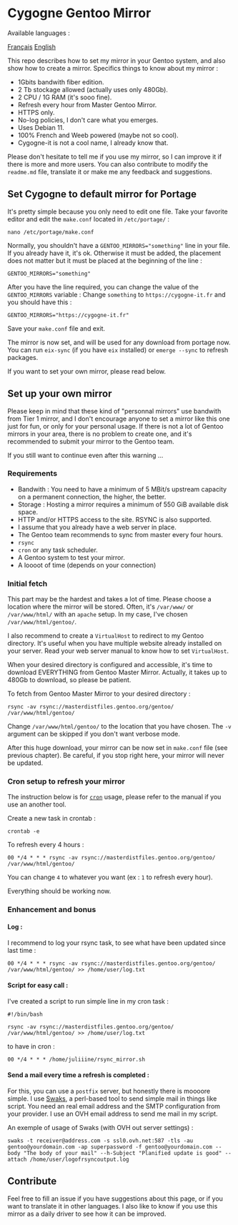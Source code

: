 # Cygogne Gentoo Mirror

Available languages :

[Français](https://github.com/juliiine/cygogne-mirror/blob/main/README_FR.md)
[English](https://github.com/juliiine/cygogne-mirror/blob/main/README.md)

This repo describes how to set my mirror in your Gentoo system, and also show how to create a mirror.
Specifics things to know about my mirror : 

- 1Gbits bandwith fiber edition.
- 2 Tb stockage allowed (actually uses only 480Gb).
- 2 CPU / 1G RAM (it's sooo fine).
- Refresh every hour from Master Gentoo Mirror.
- HTTPS only.
- No-log policies, I don't care what you emerges.
- Uses Debian 11.
- 100% French and Weeb powered (maybe not so cool).
- Cygogne-it is not a cool name, I already know that. 


 Please don't hesitate to tell me if you use my mirror, so I can improve it if there is more and more users.
 You can also contribute to modify the `readme.md` file, translate it or make me any feedback and suggestions.

## Set Cygogne to default mirror for Portage

It's pretty simple because you only need to edit one file. 
Take your favorite editor and edit the `make.conf` located in `/etc/portage/` :
```
nano /etc/portage/make.conf
```
Normally, you shouldn't have a `GENTOO_MIRRORS="something"` line in your file.
If you already have it, it's ok.
Otherwise it must be added, the placement does not matter but it must be placed at the beginning of the line :
```
GENTOO_MIRRORS="something"
```
After you have the line required, you can change the value of the `GENTOO_MIRRORS` variable :
Change `something` to `https://cygogne-it.fr` and you should have this :
```
GENTOO_MIRRORS="https://cygogne-it.fr"
```
Save your `make.conf` file and exit.

The mirror is now set, and will be used for any download from portage now.
You can run `eix-sync` (if you have `eix` installed) or `emerge --sync` to refresh packages.

If you want to set your own mirror, please read below.

## Set up your own mirror

Please keep in mind that these kind of "personnal mirrors" use bandwith from Tier 1 mirror, and I don't encourage anyone to set a mirror like this one just for fun, or only for your personal usage. If there is not a lot of Gentoo mirrors in your area, there is no problem to create one, and it's recommended to submit your mirror to the Gentoo team. 

If you still want to continue even after this warning ...

### Requirements

- Bandwith : You need to have a minimum of 5 MBit/s upstream capacity on a permanent connection, the higher, the better.
- Storage : Hosting a mirror requires a minimum of 550 GiB available disk space.
- HTTP and/or HTTPS access to the site. RSYNC is also supported.
- I assume that you already have a web server in place.
- The Gentoo team recommends to sync from master every four hours.
- `rsync`
- `cron` or any task scheduler.
- A Gentoo system to test your mirror.
- A loooot of time (depends on your connection)

### Initial fetch

This part may be the hardest and takes a lot of time.
Please choose a location where the mirror will be stored. 
Often, it's `/var/www/` or `/var/www/html/` with an `apache` setup.
In my case, I've chosen `/var/www/html/gentoo/`.

I also recommend to create a `VirtualHost` to redirect to my Gentoo directory.
It's useful when you have multiple website already installed on your server.
Read your web server manual to know how to set `VirtualHost`.

When your desired directory is configured and accessible, it's time to download EVERYTHING from Gentoo Master Mirror.
Actually, it takes up to 480Gb to download, so please be patient.

To fetch from Gentoo Master Mirror to your desired directory :
```
rsync -av rsync://masterdistfiles.gentoo.org/gentoo/ /var/www/html/gentoo/
```
Change `/var/www/html/gentoo/` to the location that you have chosen.
The `-v` argument can be skipped if you don't want verbose mode.

After this huge download, your mirror can be now set in `make.conf` file (see previous chapter).
Be careful, if you stop right here, your mirror will never be updated.

### Cron setup to refresh your mirror

The instruction below is for [`cron`](https://github.com/cronie-crond/cronie) usage, please refer to the manual if you use an another tool.

Create a new task in crontab :
```
crontab -e
```
To refresh every 4 hours :
```
00 */4 * * * rsync -av rsync://masterdistfiles.gentoo.org/gentoo/ /var/www/html/gentoo/
```
You can change `4` to whatever you want (ex : `1` to refresh every hour).

Everything should be working now.

### Enhancement and bonus

#### Log :

I recommend to log your rsync task, to see what have been updated since last time : 

```
00 */4 * * * rsync -av rsync://masterdistfiles.gentoo.org/gentoo/ /var/www/html/gentoo/ >> /home/user/log.txt
```
 #### Script for easy call :

I've created a script to run simple line in my cron task :

```
#!/bin/bash

rsync -av rsync://masterdistfiles.gentoo.org/gentoo/ /var/www/html/gentoo/ >> /home/user/log.txt
```
to have in cron :

```
00 */4 * * * /home/juliiine/rsync_mirror.sh
```
#### Send a mail every time a refresh is completed :

For this, you can use a `postfix` server, but honestly there is moooore simple.
I use [Swaks](https://github.com/jetmore/swaks), a perl-based tool to send simple mail in things like script.
You need an real email address and the SMTP configuration from your provider.
I use an OVH email address to send me mail in my script.

An exemple of usage of Swaks (with OVH out server settings) :

```
swaks -t receiver@address.com -s ssl0.ovh.net:587 -tls -au gentoo@yourdomain.com -ap superpassword -f gentoo@yourdomain.com --body "The body of your mail" --h-Subject "Planified update is good" --attach /home/user/logofrsyncoutput.log
```

## Contribute

Feel free to fill an issue if you have suggestions about this page, or if you want to translate it in other languages.
I also like to know if you use this mirror as a daily driver to see how it can be improved.
